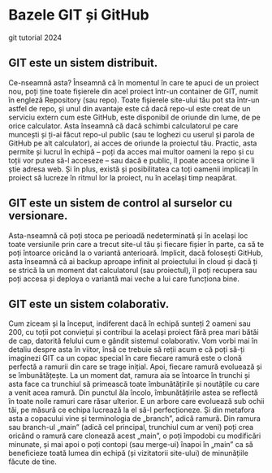 # Bazele GIT și GitHub

git tutorial 2024

## GIT este un sistem distribuit.

Ce-nseamnă asta? Înseamnă că în momentul în care te apuci de un proiect nou, poți ține toate fișierele din acel proiect într-un container de GIT, numit în engleză Repository (sau repo). Toate fișierele site-ului tău pot sta într-un astfel de repo, și unul din avantaje este că dacă repo-ul este creat de un serviciu extern cum este GitHub, este disponibil de oriunde din lume, de pe orice calculator. Asta înseamnă că dacă schimbi calculatorul pe care muncești și ți-ai făcut repo-ul public (sau te loghezi cu userul și parola de GitHub pe alt calculator), ai acces de oriunde la proiectul tău. Practic, asta permite și lucrul în echipă – poți da acces mai multor oameni la repo și cu toții vor putea să-l acceseze – sau dacă e public, îl poate accesa oricine îi știe adresa web. Și în plus, există și posibilitatea ca toți oamenii implicați în proiect să lucreze în ritmul lor la proiect, nu în același timp neapărat.


## GIT este un sistem de control al surselor cu versionare. 

Asta-nseamnă că poți stoca pe perioadă nedeterminată și în același loc toate versiunile prin care a trecut site-ul tău și fiecare fișier în parte, ca să te poți întoarce oricând la o variantă anterioară. Implicit, dacă folosești GitHub, asta înseamnă că ai backup aproape infinit al proiectului în cloud și dacă ți se strică la un moment dat calculatorul (sau proiectul), îl poți recupera sau poți accesa și deploya o variantă mai veche a lui care funcționa bine.


## GIT este un sistem colaborativ. 

Cum ziceam și la început, indiferent dacă în echipă sunteți 2 oameni sau 200, cu toții pot conviețui și contribui la același proiect fără prea mari bătăi de cap, datorită felului cum e gândit sistemul colaborativ. Vom vorbi mai în detaliu despre asta în viitor, însă ce trebuie să reții acum e că poți să-ți imaginezi GIT ca un copac special în care fiecare ramură este o clonă perfectă a ramurii din care se trage inițial. Apoi, fiecare ramură evoluează și se îmbunătățește. La un moment dat, ramura aia se întoarce în trunchi și asta face ca trunchiul să primească toate îmbunătățirile și noutățile cu care a venit acea ramură. Din punctul ăla încolo, îmbunătățirile astea se reflectă în toate noile ramuri care răsar ulterior. E un arbore care evoluează sub ochii tăi, pe măsură ce echipa lucrează la el să-l perfecționeze. Și din metafora asta a copacului vine și terminologia de „branch”, adică ramură. Din ramura sau branch-ul „main” (adică cel principal, trunchiul cum ar veni) poți crea oricând o ramură care clonează acest „main”, o poți împodobi cu modificări minunate, și mai apoi o poți contopi (sau merge-ui) înapoi în „main” ca să beneficieze toată lumea din echipă (și vizitatorii site-ului) de minunățiile făcute de tine.
